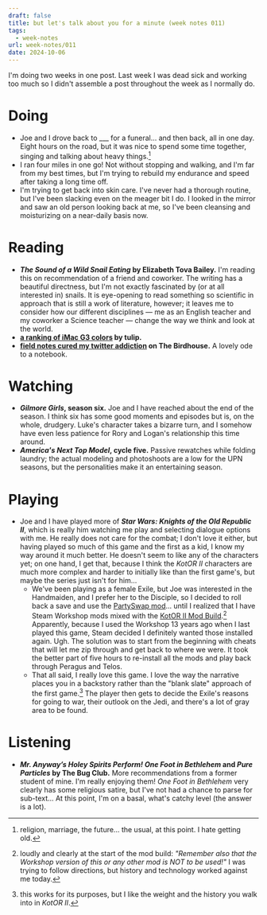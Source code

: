 ```yaml
---
draft: false
title: but let's talk about you for a minute (week notes 011)
tags:
  - week-notes
url: week-notes/011
date: 2024-10-06
---
```


I'm doing two weeks in one post. Last week I was dead sick and working too much so I didn't assemble a post throughout the week as I normally do.
# Doing
* Joe and I drove back to ___ for a funeral... and then back, all in one day. Eight hours on the road, but it was nice to spend some time together, singing and talking about heavy things.[^1]
* I ran four miles in one go! Not without stopping and walking, and I'm far from my best times, but I'm trying to rebuild my endurance and speed after taking a long time off.
* I'm trying to get back into skin care. I've never had a thorough routine, but I've been slacking even on the meager bit I do. I looked in the mirror and saw an old person looking back at me, so I've been cleansing and moisturizing on a near-daily basis now.
# Reading
* **_The Sound of a Wild Snail Eating_ by Elizabeth Tova Bailey.** I'm reading this on recommendation of a friend and coworker. The writing has a beautiful directness, but I'm not exactly fascinated by (or at all interested in) snails. It is eye-opening to read something so scientific in approach that is still a work of literature, however; it leaves me to consider how our different disciplines — me as an English teacher and my coworker a Science teacher — change the way we think and look at the world.
* **[a ranking of iMac G3 colors](https://platinumtulip.bearblog.dev/a-ranking-of-imac-g3-colors/) by tulip.**
* **[field notes cured my twitter addiction](https://thebirdhouse.bearblog.dev/field-notes-cured-my-twitter-addiction/) on The Birdhouse.** A lovely ode to a notebook.

# Watching
* **_Gilmore Girls_, season six.** Joe and I have reached about the end of the season. I think six has some good moments and episodes but is, on the whole, drudgery. Luke's character takes a bizarre turn, and I somehow have even less patience for Rory and Logan's relationship this time around.
* **_America's Next Top Model_, cycle five.** Passive rewatches while folding laundry; the actual modeling and photoshoots are a low for the UPN seasons, but the personalities make it an entertaining season.

# Playing
* Joe and I have played more of **_Star Wars: Knights of the Old Republic II_**, which is really him watching me play and selecting dialogue options with me. He really does not care for the combat; I don't love it either, but having played so much of this game and the first as a kid, I know my way around it much better. He doesn't seem to like any of the characters yet; on one hand, I get that, because I think the _KotOR II_ characters are much more complex and harder to initially like than the first game's, but maybe the series just isn't for him...
	* We've been playing as a female Exile, but Joe was interested in the Handmaiden, and I prefer her to the Disciple, so I decided to roll back a save and use the [PartySwap mod](https://deadlystream.com/files/file/544-partyswap/)... until I realized that I have Steam Workshop mods mixed with the [KotOR II Mod Build](https://kotor.neocities.org/modding/mod_builds/k2/full).[^2] Apparently, because I used the Workshop 13 years ago when I last played this game, Steam decided I definitely wanted those installed again. Ugh. The solution was to start from the beginning with cheats that will let me zip through and get back to where we were. It took the better part of five hours to re-install all the mods and play back through Peragus and Telos.
	* That all said, I really love this game. I love the way the narrative places you in a backstory rather than the "blank slate" approach of the first game.[^3] The player then gets to decide the Exile's reasons for going to war, their outlook on the Jedi, and there's a lot of gray area to be found.

# Listening
* **_Mr. Anyway’s Holey Spirits Perform! One Foot in Bethlehem_ and _Pure Particles_ by The Bug Club.** More recommendations from a former student of mine. I'm really enjoying them! _One Foot in Bethlehem_ very clearly has some religious satire, but I've not had a chance to parse for sub-text... At this point, I'm on a basal, what's catchy level (the answer is a lot).
[^1]: religion, marriage, the future... the usual, at this point. I hate getting old.
[^2]: loudly and clearly at the start of the mod build: _"Remember also that the Workshop version of this or any other mod is NOT to be used!"_ I was trying to follow directions, but history and technology worked against me today.
[^3]: this works for its purposes, but I like the weight and the history you walk into in _KotOR II_.